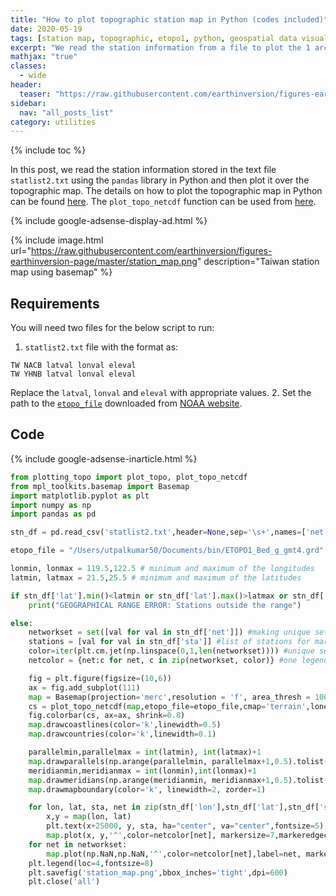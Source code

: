 ```yaml
---
title: "How to plot topographic station map in Python (codes included)"
date: 2020-05-19
tags: [station map, topographic, etopo1, python, geospatial data visualization, geospatial data visualization python, geophysics]
excerpt: "We read the station information from a file to plot the 1 arc-minute relief map"
mathjax: "true"
classes:
  - wide
header:
  teaser: "https://raw.githubusercontent.com/earthinversion/figures-earthinversion-page/master/station_map.png"
sidebar:
  nav: "all_posts_list"
category: utilities
---
```


{% include toc %}

In this post, we read the station information stored in the text file `statlist2.txt` using the `pandas` library in Python and then plot it over the topographic map. The details on how to plot the topographic map in Python can be found [here](/utilities/topographic-map-in-python/). The `plot_topo_netcdf` function can be used from [here](https://github.com/earthinversion/plotting_topographic_maps_in_python/blob/master/plotting_topo.py).

{% include google-adsense-display-ad.html %}

{% include image.html url="https://raw.githubusercontent.com/earthinversion/figures-earthinversion-page/master/station_map.png" description="Taiwan station map using basemap" %}

## Requirements
You will need two files for the below script to run:
1. `statlist2.txt` file with the format as:
```
TW NACB latval lonval eleval
TW YHNB latval lonval eleval
```
Replace the `latval`, `lonval` and `eleval` with appropriate values.
2. Set the path to the [`etopo_file`](https://www.ngdc.noaa.gov/mgg/global/relief/ETOPO1/data/bedrock/grid_registered/netcdf/ETOPO1_Bed_g_gmt4.grd.gz) downloaded from [NOAA website](https://www.ngdc.noaa.gov/mgg/global/). 

## Code

{% include google-adsense-inarticle.html %}

```python
from plotting_topo import plot_topo, plot_topo_netcdf
from mpl_toolkits.basemap import Basemap
import matplotlib.pyplot as plt
import numpy as np
import pandas as pd

stn_df = pd.read_csv('statlist2.txt',header=None,sep='\s+',names=['net','sta','lat','lon','ele']) 

etopo_file = "/Users/utpalkumar50/Documents/bin/ETOPO1_Bed_g_gmt4.grd"

lonmin, lonmax = 119.5,122.5 # minimum and maximum of the longitudes
latmin, latmax = 21.5,25.5 # minimum and maximum of the latitudes

if stn_df['lat'].min()<latmin or stn_df['lat'].max()>latmax or stn_df['lon'].min()<lonmin or stn_df['lon'].max()>lonmax:
    print("GEOGRAPHICAL RANGE ERROR: Stations outside the range")

else:
    networkset = set([val for val in stn_df['net']]) #making unique set of network for legend
    stations = [val for val in stn_df['sta']] #list of stations for marking on map
    color=iter(plt.cm.jet(np.linspace(0,1,len(networkset)))) #unique set of colors based on "jet" colormap for legend
    netcolor = {net:c for net, c in zip(networkset, color)} #one legend for each network

    fig = plt.figure(figsize=(10,6))
    ax = fig.add_subplot(111)
    map = Basemap(projection='merc',resolution = 'f', area_thresh = 10000., llcrnrlon=lonmin, llcrnrlat=latmin,urcrnrlon=lonmax, urcrnrlat=latmax)
    cs = plot_topo_netcdf(map,etopo_file=etopo_file,cmap='terrain',lonextent=(lonmin, lonmax),latextent=(latmin, latmax),zorder=2)
    fig.colorbar(cs, ax=ax, shrink=0.8)
    map.drawcoastlines(color='k',linewidth=0.5)
    map.drawcountries(color='k',linewidth=0.1)

    parallelmin,parallelmax = int(latmin), int(latmax)+1
    map.drawparallels(np.arange(parallelmin, parallelmax+1,0.5).tolist(),labels=[1,0,0,0],linewidth=0,fontsize=6)
    meridianmin,meridianmax = int(lonmin),int(lonmax)+1
    map.drawmeridians(np.arange(meridianmin, meridianmax+1,0.5).tolist(),labels=[0,0,0,1],linewidth=0,fontsize=6)
    map.drawmapboundary(color='k', linewidth=2, zorder=1)

    for lon, lat, sta, net in zip(stn_df['lon'],stn_df['lat'],stn_df['sta'],stn_df['net']):
        x,y = map(lon, lat)
        plt.text(x+25000, y, sta, ha="center", va="center",fontsize=5)
        map.plot(x, y,'^',color=netcolor[net], markersize=7,markeredgecolor='k',linewidth=0.1,markeredgewidth=0.1)
    for net in networkset:
        map.plot(np.NaN,np.NaN,'^',color=netcolor[net],label=net, markersize=7,markeredgecolor='k',linewidth=0.1,markeredgewidth=0.1)
    plt.legend(loc=4,fontsize=8)
    plt.savefig('station_map.png',bbox_inches='tight',dpi=600)
    plt.close('all')
```


